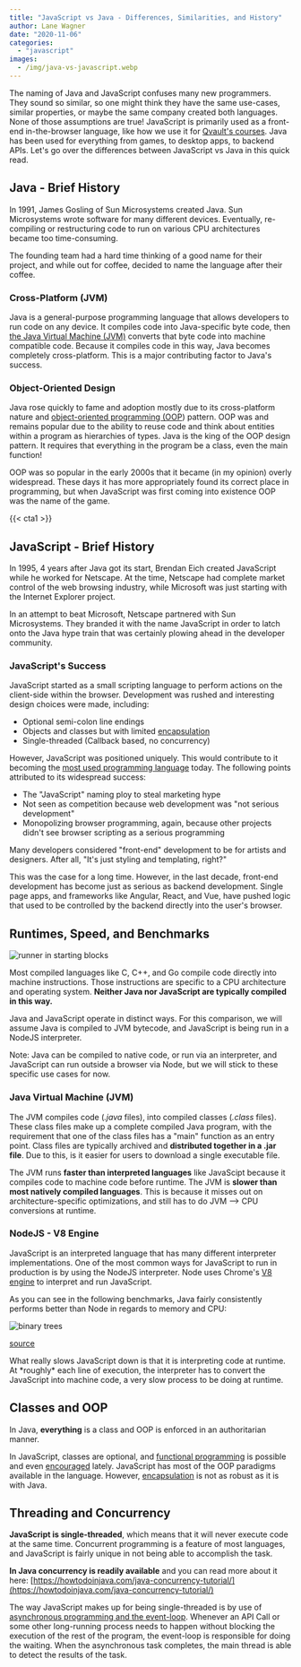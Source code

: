 ```yaml
---
title: "JavaScript vs Java - Differences, Similarities, and History"
author: Lane Wagner
date: "2020-11-06"
categories: 
  - "javascript"
images:
  - /img/java-vs-javascript.webp
---
```


The naming of Java and JavaScript confuses many new programmers. They sound so similar, so one might think they have the same use-cases, similar properties, or maybe the same company created both languages. None of those assumptions are true! JavaScript is primarily used as a front-end in-the-browser language, like how we use it for [Qvault's courses](https://qvault.io/). Java has been used for everything from games, to desktop apps, to backend APIs. Let's go over the differences between JavaScript vs Java in this quick read.

## Java - Brief History

In 1991, James Gosling of Sun Microsystems created Java. Sun Microsystems wrote software for many different devices. Eventually, re-compiling or restructuring code to run on various CPU architectures became too time-consuming.

The founding team had a hard time thinking of a good name for their project, and while out for coffee, decided to name the language after their coffee.

### Cross-Platform (JVM)

Java is a general-purpose programming language that allows developers to run code on any device. It compiles code into Java-specific byte code, then [the Java Virtual Machine (JVM)](https://en.wikipedia.org/wiki/Java_virtual_machine) converts that byte code into machine compatible code. Because it compiles code in this way, Java becomes completely cross-platform. This is a major contributing factor to Java's success.

### Object-Oriented Design

Java rose quickly to fame and adoption mostly due to its cross-platform nature and [object-oriented programming (OOP](https://www.geeksforgeeks.org/object-oriented-programming-oops-concept-in-java/)) pattern. OOP was and remains popular due to the ability to reuse code and think about entities within a program as hierarchies of types. Java is the king of the OOP design pattern. It requires that everything in the program be a class, even the main function!

OOP was so popular in the early 2000s that it became (in my opinion) overly widespread. These days it has more appropriately found its correct place in programming, but when JavaScript was first coming into existence OOP was the name of the game.

{{< cta1 >}}

## JavaScript - Brief History

In 1995, 4 years after Java got its start, Brendan Eich created JavaScript while he worked for Netscape. At the time, Netscape had complete market control of the web browsing industry, while Microsoft was just starting with the Internet Explorer project.

In an attempt to beat Microsoft, Netscape partnered with Sun Microsystems. They branded it with the name JavaScript in order to latch onto the Java hype train that was certainly plowing ahead in the developer community.

### JavaScript's Success

JavaScript started as a small scripting language to perform actions on the client-side within the browser. Development was rushed and interesting design choices were made, including:

- Optional semi-colon line endings
- Objects and classes but with limited [encapsulation](https://en.wikipedia.org/wiki/Encapsulation_(computer_programming))
- Single-threaded (Callback based, no concurrency)

However, JavaScript was positioned uniquely. This would contribute to it becoming the [most used programming language](https://octoverse.github.com/#top_languages) today. The following points attributed to its widespread success:

- The "JavaScript" naming ploy to steal marketing hype
- Not seen as competition because web development was "not serious development"
- Monopolizing browser programming, again, because other projects didn't see browser scripting as a serious programming

Many developers considered "front-end" development to be for artists and designers. After all, "It's just styling and templating, right?"

This was the case for a long time. However, in the last decade, front-end development has become just as serious as backend development. Single page apps, and frameworks like Angular, React, and Vue, have pushed logic that used to be controlled by the backend directly into the user's browser.

## Runtimes, Speed, and Benchmarks

![runner in starting blocks](/img/photo-1461896836934-ffe607ba8211-1024x683.jpeg)

Most compiled languages like C, C++, and Go compile code directly into machine instructions. Those instructions are specific to a CPU architecture and operating system. **Neither Java nor JavaScript are typically compiled in this way.**

Java and JavaScript operate in distinct ways. For this comparison, we will assume Java is compiled to JVM bytecode, and JavaScript is being run in a NodeJS interpreter.

Note: Java can be compiled to native code, or run via an interpreter, and JavaScript can run outside a browser via Node, but we will stick to these specific use cases for now.

### Java Virtual Machine (JVM)

The JVM compiles code (_.java_ files), into compiled classes (_.class_ files). These class files make up a complete compiled Java program, with the requirement that one of the class files has a "main" function as an entry point. Class files are typically archived and **distributed together in a .jar file**. Due to this, is it easier for users to download a single executable file.

The JVM runs **faster than interpreted languages** like JavaScipt because it compiles code to machine code before runtime. The JVM is **slower than most natively compiled languages**. This is because it misses out on architecture-specific optimizations, and still has to do JVM --> CPU conversions at runtime.

### NodeJS - V8 Engine

JavaScript is an interpreted language that has many different interpreter implementations. One of the most common ways for JavaScript to run in production is by using the NodeJS interpreter. Node uses Chrome's [V8 engine](https://v8.dev/) to interpret and run JavaScript.

As you can see in the following benchmarks, Java fairly consistently performs better than Node in regards to memory and CPU:

![binary trees](/img/Screen-Shot-2020-01-13-at-8.51.55-AM.png)

[source](https://benchmarksgame-team.pages.debian.net/benchmarksgame/fastest/javascript.html)

What really slows JavaScript down is that it is interpreting code at runtime. At \*roughly\* each line of execution, the interpreter has to convert the JavaScript into machine code, a very slow process to be doing at runtime.

## Classes and OOP

In Java, **everything** is a class and OOP is enforced in an authoritarian manner.

In JavaScript, classes are optional, and [functional programming](https://qvault.io/intro-to-functional-programming/) is possible and even [encouraged](https://qvault.io/2021/02/25/benefits-of-functional-programming/) lately. JavaScript has most of the OOP paradigms available in the language. However, [encapsulation](https://en.wikipedia.org/wiki/Encapsulation_(computer_programming)) is not as robust as it is with Java.

## Threading and Concurrency

**JavaScript is single-threaded**, which means that it will never execute code at the same time. Concurrent programming is a feature of most languages, and JavaScript is fairly unique in not being able to accomplish the task.

**In Java concurrency is readily available** and you can read more about it here: [https://howtodoinjava.com/java-concurrency-tutorial/](https://howtodoinjava.com/java-concurrency-tutorial/)

The way JavaScript makes up for being single-threaded is by use of [asynchronous programming and the event-loop](https://dev.to/steelvoltage/if-javascript-is-single-threaded-how-is-it-asynchronous-56gd). Whenever an API Call or some other long-running process needs to happen without blocking the execution of the rest of the program, the event-loop is responsible for doing the waiting. When the asynchronous task completes, the main thread is able to detect the results of the task.
